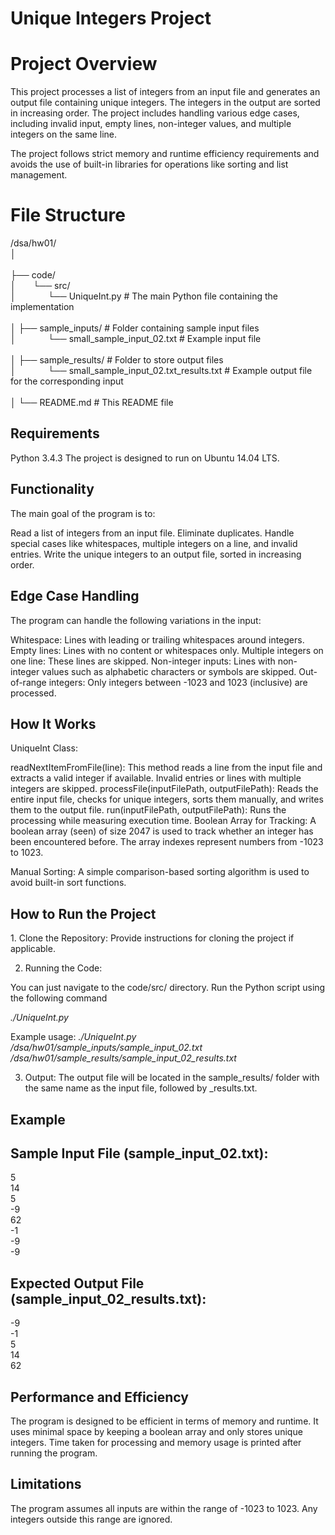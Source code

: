 <h1>Unique Integers Project</h1>

<h1>Project Overview</h1>
<p>This project processes a list of integers from an input file and generates an output file containing unique integers. The integers in the output are sorted in increasing order. The project includes handling various edge cases, including invalid input, empty lines, non-integer values, and multiple integers on the same line.

The project follows strict memory and runtime efficiency requirements and avoids the use of built-in libraries for operations like sorting and list management.</p>

File Structure
===============

/dsa/hw01/ <br>
│<br><br>
├── code/<br>
│&nbsp;&nbsp;&nbsp;&nbsp;&nbsp;&nbsp;   └── src/<br>
│&nbsp;&nbsp;&nbsp;&nbsp;&nbsp;&nbsp;&nbsp;&nbsp;&nbsp;&nbsp;&nbsp;&nbsp;       └── UniqueInt.py        # The main Python file containing the implementation<br><br>
│
├── sample_inputs/              # Folder containing sample input files<br>
│&nbsp;&nbsp;&nbsp;&nbsp;&nbsp;&nbsp;&nbsp;&nbsp;&nbsp;&nbsp;&nbsp;&nbsp;   └── small_sample_input_02.txt     # Example input file<br><br>
│
├── sample_results/             # Folder to store output files<br>
│&nbsp;&nbsp;&nbsp;&nbsp;&nbsp;&nbsp;&nbsp;&nbsp;&nbsp;&nbsp;&nbsp;&nbsp;   └── small_sample_input_02.txt_results.txt  # Example output file for the corresponding input<br><br>
│
└── README.md                   # This README file<be>

<h2>Requirements</h2>
Python 3.4.3
The project is designed to run on Ubuntu 14.04 LTS.
<h2>Functionality</h2>
The main goal of the program is to:

Read a list of integers from an input file.
Eliminate duplicates.
Handle special cases like whitespaces, multiple integers on a line, and invalid entries.
Write the unique integers to an output file, sorted in increasing order.
<h2>Edge Case Handling</h2>
The program can handle the following variations in the input:

Whitespace: Lines with leading or trailing whitespaces around integers.
Empty lines: Lines with no content or whitespaces only.
Multiple integers on one line: These lines are skipped.
Non-integer inputs: Lines with non-integer values such as alphabetic characters or symbols are skipped.
Out-of-range integers: Only integers between -1023 and 1023 (inclusive) are processed.
<h2>How It Works</h2>
UniqueInt Class:

readNextItemFromFile(line): This method reads a line from the input file and extracts a valid integer if available. Invalid entries or lines with multiple integers are skipped.
processFile(inputFilePath, outputFilePath): Reads the entire input file, checks for unique integers, sorts them manually, and writes them to the output file.
run(inputFilePath, outputFilePath): Runs the processing while measuring execution time.
Boolean Array for Tracking: A boolean array (seen) of size 2047 is used to track whether an integer has been encountered before. The array indexes represent numbers from -1023 to 1023.

Manual Sorting: A simple comparison-based sorting algorithm is used to avoid built-in sort functions.

<h2>How to Run the Project</h2>
1. Clone the Repository: Provide instructions for cloning the project if applicable.

2. Running the Code:

You can just navigate to the code/src/ directory.
Run the Python script using the following command

*./UniqueInt.py*

Example usage:
*./UniqueInt.py /dsa/hw01/sample_inputs/sample_input_02.txt /dsa/hw01/sample_results/sample_input_02_results.txt*

3. Output: The output file will be located in the sample_results/ folder with the same name as the input file, followed by _results.txt.

<h2>Example</h2>
<h2>Sample Input File (sample_input_02.txt):</h2>
5<br>
14<br>
5<br>
-9<br>
62<br>
-1<br>
-9<br>
-9<be>
<h2>Expected Output File (sample_input_02_results.txt):</h2>

-9 <br>
-1<br>
5<br>
14<br>
62<be>


<h2>Performance and Efficiency</h2>
The program is designed to be efficient in terms of memory and runtime. It uses minimal space by keeping a boolean array and only stores unique integers.
Time taken for processing and memory usage is printed after running the program.
<h2>Limitations</h2>
The program assumes all inputs are within the range of -1023 to 1023. Any integers outside this range are ignored.

